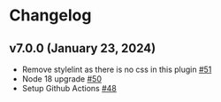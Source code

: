 # Changelog

## v7.0.0 (January 23, 2024)

-   Remove stylelint as there is no css in this plugin [#51](https://github.com/SalesforceCommerceCloud/lib_productlist/pull/51)
-   Node 18 upgrade [#50](https://github.com/SalesforceCommerceCloud/lib_productlist/pull/50)
-   Setup Github Actions [#48](https://github.com/SalesforceCommerceCloud/lib_productlist/pull/48)
